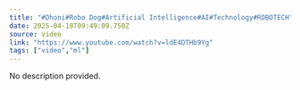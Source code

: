 ```yaml
---
title: "#Dhoni#Robo Dog#Artificial Intelligence#AI#Technology#ROBOTECH"
date: 2025-04-18T09:49:09.750Z
source: video
link: "https://www.youtube.com/watch?v=ldE4DTHb9Yg"
tags: ["video","ml"]
---
```

No description provided.
